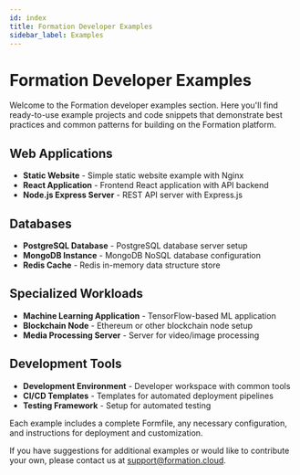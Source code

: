 ```yaml
---
id: index
title: Formation Developer Examples
sidebar_label: Examples
---
```


# Formation Developer Examples

Welcome to the Formation developer examples section. Here you'll find ready-to-use example projects and code snippets that demonstrate best practices and common patterns for building on the Formation platform.

## Web Applications

* **Static Website** - Simple static website example with Nginx
* **React Application** - Frontend React application with API backend
* **Node.js Express Server** - REST API server with Express.js

## Databases

* **PostgreSQL Database** - PostgreSQL database server setup
* **MongoDB Instance** - MongoDB NoSQL database configuration
* **Redis Cache** - Redis in-memory data structure store

## Specialized Workloads

* **Machine Learning Application** - TensorFlow-based ML application
* **Blockchain Node** - Ethereum or other blockchain node setup
* **Media Processing Server** - Server for video/image processing

## Development Tools

* **Development Environment** - Developer workspace with common tools
* **CI/CD Templates** - Templates for automated deployment pipelines
* **Testing Framework** - Setup for automated testing

Each example includes a complete Formfile, any necessary configuration, and instructions for deployment and customization.

If you have suggestions for additional examples or would like to contribute your own, please contact us at support@formation.cloud. 